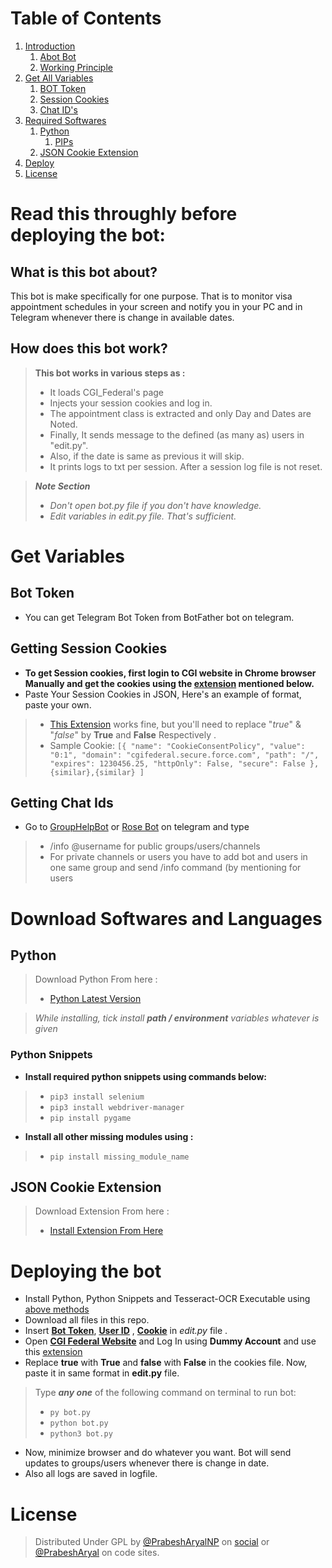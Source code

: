 # Table of Contents
 1. [Introduction](#1)
    1. [Abot Bot](#1.1)
	2. [Working Principle](#1.2)
 2. [Get All Variables](#2)
	1. [BOT Token](#2.1)
    2. [Session Cookies](#2.2)
	3. [Chat ID's](#2.4)
 3. [Required Softwares](#3)
    1. [Python](#3.1)
		1. [PIPs](#3.1.1)
	2. [JSON Cookie Extension](#3.2)
 4. [Deploy](#4)
 5. [License](#lic)

# Read this throughly before deploying the bot: <a name="1"></a>

## What is this bot about?<a name="1.1"></a>
This bot is make specifically for one purpose. That is to monitor visa appointment schedules in your screen and notify you in your PC and in Telegram whenever there is change in available dates.

## How does this bot work?<a name="1.2"></a>
> **This bot works in various steps as :**
> - It loads CGI_Federal's page
> - Injects your session cookies and log in.
> - The appointment class is extracted and only Day and Dates are Noted.
> - Finally, It sends message to the defined (as many as) users in "edit.py".
> - Also, if the date is same as previous  it will skip. 
> - It prints logs to txt per session. After a session log file is not reset.
		

> ***Note Section***
> - *Don't open bot.py file if you don't have knowledge.*
> - *Edit variables in edit.py file. That's sufficient.*
		
		
# Get Variables <a name="2"></a>

## Bot Token <a name="2.1"></a>
 - You can get Telegram Bot Token from BotFather bot on telegram.
 
## Getting Session Cookies <a name="2.2"></a>
- **To get Session cookies, first login to CGI website in Chrome browser Manually and get the cookies using the [extension](#3.2) mentioned below.**
- Paste Your Session Cookies in JSON, Here's an example of format, paste your own.
> - [This Extension](#3.2) works fine, but you'll need to replace "*true*" & "*false*" by  **True** and **False** Respectively .
> - Sample Cookie: ```[{
    "name": "CookieConsentPolicy",
    "value": "0:1",
    "domain": "cgifederal.secure.force.com",
    "path": "/",
    "expires": 1230456.25,
    "httpOnly": False,
    "secure": False
  }, {similar},{similar}
  ]```

 
## Getting Chat Ids <a name="2.4"></a>
 - Go to [GroupHelpBot](https://t.me/GroupHelpBot) or [Rose Bot](https://t.me/MissRose_bot) on telegram and type
> - /info @username for public groups/users/channels
> - For private channels or users you have to add bot and users in one same group and send /info command (by mentioning for users


# Download Softwares and Languages <a name="3"></a>

## Python <a name="3.1"></a>
> Download Python From here :
> - [Python Latest Version](https://www.python.org/downloads/)

> *While installing, tick install **path / environment** variables whatever is given*

### Python Snippets <a name="3.1.1"></a>
- **Install required python snippets using commands below:**
> - `pip3 install selenium`
> - `pip3 install webdriver-manager`
> - `pip install pygame`

- __Install all other missing modules using :__
> - `pip install missing_module_name`

## JSON Cookie Extension <a name="3.2"></a>
> Download Extension From here :
> - [Install Extension From Here](https://bit.ly/38PRX6f)

# Deploying the bot <a name="4"></a>

- Install Python, Python Snippets and Tesseract-OCR Executable using [above methods](#3)
- Download all files in this repo.
- Insert **[Bot Token](#2.1)**, **[User ID](#2.4)** , **[Cookie](#2.2)** in *edit.py* file .
- Open **[CGI Federal Website](https://cgifederal.secure.force.com/)** and Log In using **Dummy Account** and use this [extension](#3.2)
- Replace **true** with **True** and **false** with **False** in the cookies file. Now, paste it in same format in **edit.py** file.

> Type ***any one*** of the following command on terminal to run bot:
> - `py bot.py`
> - `python bot.py`
> - `python3 bot.py`

- Now, minimize browser and do whatever you want. Bot will send updates to groups/users whenever there is change in date.
- Also all logs are saved in logfile.


# License <a name="lic"></a>
> Distributed Under GPL by [@PrabeshAryalNP](https://facebook.com/prabesharyalnp) on [social](https://twitter.com/prabesharyalnp) or [@PrabeshAryal](https://github.com/prabesharyal) on code sites.
		
		